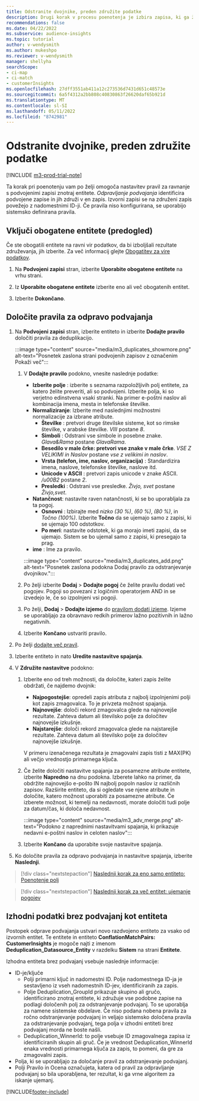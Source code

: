 ```yaml
---
title: Odstranite dvojnike, preden združite podatke
description: Drugi korak v procesu poenotenja je izbira zapisa, ki ga želite obdržati, ko se najdejo dvojniki.
recommendations: false
ms.date: 04/22/2022
ms.subservice: audience-insights
ms.topic: tutorial
author: v-wendysmith
ms.author: mukeshpo
ms.reviewer: v-wendysmith
manager: shellyha
searchScope:
- ci-map
- ci-match
- customerInsights
ms.openlocfilehash: 27dff3551ab411a12c273536d7431d651c48573e
ms.sourcegitcommit: 6a5f4312a2bb808c40830863f26620daf65b921d
ms.translationtype: MT
ms.contentlocale: sl-SI
ms.lasthandoff: 05/11/2022
ms.locfileid: "8742981"
---
```

# <a name="remove-duplicates-before-unifying-data"></a>Odstranite dvojnike, preden združite podatke

[!INCLUDE [m3-prod-trial-note](includes/m3-prod-trial-note.md)]

Ta korak pri poenotenju vam po želji omogoča nastavitev pravil za ravnanje s podvojenimi zapisi znotraj entitete. *Odpravljanje podvajanja* identificira podvojene zapise in jih združi v en zapis. Izvorni zapisi se na združeni zapis povežejo z nadomestnimi ID-ji. Če pravila niso konfigurirana, se uporabijo sistemsko definirana pravila.

## <a name="include-enriched-entities-preview"></a>Vključi obogatene entitete (predogled)

Če ste obogatili entitete na ravni vir podatkov, da bi izboljšali rezultate združevanja, jih izberite. Za več informacij glejte [Obogatitev za vire podatkov](data-sources-enrichment.md).

1. Na **Podvojeni zapisi** stran, izberite **Uporabite obogatene entitete** na vrhu strani.

1. Iz **Uporabite obogatene entitete** izberite eno ali več obogatenih entitet.

1. Izberite **Dokončano**.

## <a name="define-deduplication-rules"></a>Določite pravila za odpravo podvajanja

1. Na **Podvojeni zapisi** stran, izberite entiteto in izberite **Dodajte pravilo** določiti pravila za deduplikacijo.

   :::image type="content" source="media/m3_duplicates_showmore.png" alt-text="Posnetek zaslona strani podvojenih zapisov z označenim Pokaži več":::

   1. V **Dodajte pravilo** podokno, vnesite naslednje podatke:
      - **Izberite polje** : izberite s seznama razpoložljivih polj entitete, za katero želite preveriti, ali so podvojeni. Izberite polja, ki so verjetno edinstvena vsaki stranki. Na primer e-poštni naslov ali kombinacija imena, mesta in telefonske številke.
      - **Normaliziranje**: Izberite med naslednjimi možnostmi normalizacije za izbrane atribute.
        - **Številke** : pretvori druge številske sisteme, kot so rimske številke, v arabske številke. *VIII* postane *8*.
        - **Simboli** : Odstrani vse simbole in posebne znake. *Glava&Rama* postane *GlavaRama*.
        - **Besedilo v male črke: pretvori vse znake v male črke**. *VSE Z VELIKIMI in Naslov* postane *vse z velikimi in naslov*.
        - **Vrsta (telefon, ime, naslov, organizacija)** : Standardizira imena, naslove, telefonske številke, naslove itd.
        - **Unicode v ASCII** : pretvori zapis unicode v znake ASCII. */u00B2* postane *2*.
        - **Presledki** : Odstrani vse presledke. *Živjo,   svet* postane *Živjo,svet*.
      - **Natančnost**: nastavite raven natančnosti, ki se bo uporabljala za ta pogoj.
        - **Osnovni** : Izbirajte med *nizko (30 %)*, *(60 %)*, *(80 %)*, in *Točno (100%)*. Izberite **Točno** da se ujemajo samo z zapisi, ki se ujemajo 100 odstotkov.
        - **Po meri**: nastavite odstotek, ki ga morajo imeti zapisi, da se ujemajo. Sistem se bo ujemal samo z zapisi, ki presegajo ta prag.
      - **ime** : Ime za pravilo.

      :::image type="content" source="media/m3_duplicates_add.png" alt-text="Posnetek zaslona podokna Dodaj pravilo za odstranjevanje dvojnikov.":::

   1. Po želji izberite **Dodaj** > **Dodajte pogoj** če želite pravilu dodati več pogojev. Pogoji so povezani z logičnim operatorjem AND in se izvedejo le, če so izpolnjeni vsi pogoji.

   1. Po želji, **Dodaj** > **Dodajte izjemo** do [pravilom dodati izjeme](match-entities.md#add-exceptions-to-a-rule). Izjeme se uporabljajo za obravnavo redkih primerov lažno pozitivnih in lažno negativnih.

   1. Izberite **Končano** ustvariti pravilo.

1. Po želji [dodajte več pravil](#define-deduplication-rules).

1. Izberite entiteto in nato **Uredite nastavitve spajanja**.

1. V **Združite nastavitve** podokno:
   1. Izberite eno od treh možnosti, da določite, kateri zapis želite obdržati, če najdemo dvojnik:
      - **Najpogostejše**: opredeli zapis atributa z najbolj izpolnjenimi polji kot zapis zmagovalca. To je privzeta možnost spajanja.
      - **Najnovejše**: določi rekord zmagovalca glede na najnovejše rezultate. Zahteva datum ali številsko polje za določitev najnovejše izkušnje.
      - **Najstarejše**: določi rekord zmagovalca glede na najstarejše rezultate. Zahteva datum ali številsko polje za določitev najnovejše izkušnje.
      
      V primeru izenačenega rezultata je zmagovalni zapis tisti z MAX(PK) ali večjo vrednostjo primarnega ključa.
      
   1. Če želite določiti nastavitve spajanja za posamezne atribute entitete, izberite **Napredno** na dnu podokna. Izberete lahko na primer, da obdržite najnovejšo e-pošto IN najbolj popoln naslov iz različnih zapisov. Razširite entiteto, da si ogledate vse njene atribute in določite, katero možnost uporabiti za posamezne atribute. Če izberete možnost, ki temelji na nedavnosti, morate določiti tudi polje za datum/čas, ki določa nedavnost.

      :::image type="content" source="media/m3_adv_merge.png" alt-text="Podokno z naprednimi nastavitvami spajanja, ki prikazuje nedavni e-poštni naslov in celoten naslov":::

   1. Izberite **Končano** da uporabite svoje nastavitve spajanja.

1. Ko določite pravila za odpravo podvajanja in nastavitve spajanja, izberite **Naslednji**.
  
> [!div class="nextstepaction"]
> [Naslednji korak za eno samo entiteto: Poenotenje polj](merge-entities.md)

> [!div class="nextstepaction"]
> [Naslednji korak za več entitet: ujemanje pogojev](match-entities.md)

## <a name="deduplication-output-as-an-entity"></a>Izhodni podatki brez podvajanj kot entiteta

Postopek odprave podvajanja ustvari novo razdvojeno entiteto za vsako od izvornih entitet. Te entitete in entiteto **ConflationMatchPairs: CustomerInsights** je mogoče najti z imenom **Deduplication_Datasource_Entity** v razdelku **Sistem** na strani **Entitete**.

Izhodna entiteta brez podvajanj vsebuje naslednje informacije:

- ID-je/ključe
  - Polji primarni ključ in nadomestni ID. Polje nadomestnega ID-ja je sestavljeno iz vseh nadomestnih ID-jev, identificiranih za zapis.
  - Polje Deduplication_GroupId prikazuje skupino ali gručo, identificirano znotraj entitete, ki združuje vse podobne zapise na podlagi določenih polj za odstranjevanje podvajanj. To se uporablja za namene sistemske obdelave. Če niso podana nobena pravila za ročno odstranjevanje podvajanj in veljajo sistemsko določena pravila za odstranjevanje podvajanj, tega polja v izhodni entiteti brez podvajanj morda ne boste našli.
  - Deduplication_WinnerId: to polje vsebuje ID zmagovalnega zapisa iz identificiranih skupin ali gruč. Če je vrednost Deduplication_WinnerId enaka vrednosti primarnega ključa za zapis, to pomeni, da gre za zmagovalni zapis.
- Polja, ki se uporabljajo za določanje pravil za odstranjevanje podvajanj.
- Polji Pravilo in Ocena označujeta, katera od pravil za odpravljanje podvajanj so bila uporabljena, ter rezultat, ki ga vrne algoritem za iskanje ujemanj.

[!INCLUDE[footer-include](includes/footer-banner.md)]
